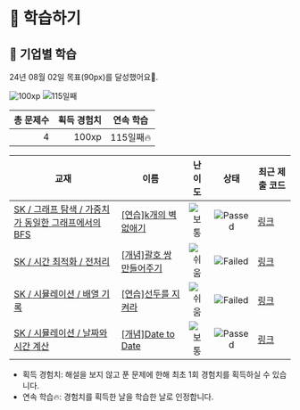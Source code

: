 # 📖 학습하기

## 🚀 기업별 학습
24년 08월 02일 목표(90px)를 달성했어요🥳.

![100xp](https://img.shields.io/badge/EXP-100xp-%235cb85c.svg?for-the-badge)
![115일째](https://img.shields.io/badge/연속학습-115일째-%23E34F26.svg?for-the-badge)

|총 문제수|획득 경험치|연속 학습|
|---:|---:|---|
4|100xp|115일째🔥|

|교재|이름|난이도|상태|최근 제출 코드|
|---|---|:---:|:---:|---|
|[SK / 그래프 탐색 / 가중치가 동일한 그래프에서의 BFS](https://www.codetree.ai/missions?missionId=18)|[[연습]k개의 벽 없애기](https://www.codetree.ai/missions/18/problems/remove-k-walls)|![보통][medium]|![Passed][passed]|[링크](https://github.com/seong9180/codetree-TILs/blob/main/240802/k%EA%B0%9C%EC%9D%98%20%EB%B2%BD%20%EC%97%86%EC%95%A0%EA%B8%B0/remove-k-walls.java)|
|[SK / 시간 최적화 / 전처리](https://www.codetree.ai/missions?missionId=18)|[[개념]괄호 쌍 만들어주기](https://www.codetree.ai/missions/18/problems/pair-parentheses)|![쉬움][easy]|![Failed][failed]|[링크](https://github.com/seong9180/codetree-TILs/blob/main/240802/%EA%B4%84%ED%98%B8%20%EC%8C%8D%20%EB%A7%8C%EB%93%A4%EC%96%B4%EC%A3%BC%EA%B8%B0/pair-parentheses.java)|
|[SK / 시뮬레이션 / 배열 기록](https://www.codetree.ai/missions?missionId=18)|[[연습]선두를 지켜라](https://www.codetree.ai/missions/18/problems/keep-the-lead)|![쉬움][easy]|![Failed][failed]|[링크](https://github.com/seong9180/codetree-TILs/blob/main/240802/%EC%84%A0%EB%91%90%EB%A5%BC%20%EC%A7%80%EC%BC%9C%EB%9D%BC/keep-the-lead.java)|
|[SK / 시뮬레이션 / 날짜와 시간 계산](https://www.codetree.ai/missions?missionId=18)|[[개념]Date to Date](https://www.codetree.ai/missions/18/problems/date-to-date)|![보통][medium]|![Passed][passed]|[링크](https://github.com/seong9180/codetree-TILs/blob/main/240802/Date%20to%20Date/date-to-date.java)|


* 획득 경험치: 해설을 보지 않고 푼 문제에 한해 최초 1회 경험치를 획득하실 수 있습니다.
* 연속 학습🔥: 경험치를 획득한 날을 학습한 날로 인정합니다.










[b5]: https://img.shields.io/badge/Bronze_5-%235D3E31.svg
[b4]: https://img.shields.io/badge/Bronze_4-%235D3E31.svg
[b3]: https://img.shields.io/badge/Bronze_3-%235D3E31.svg
[b2]: https://img.shields.io/badge/Bronze_2-%235D3E31.svg
[b1]: https://img.shields.io/badge/Bronze_1-%235D3E31.svg
[s5]: https://img.shields.io/badge/Silver_5-%23394960.svg
[s4]: https://img.shields.io/badge/Silver_4-%23394960.svg
[s3]: https://img.shields.io/badge/Silver_3-%23394960.svg
[s2]: https://img.shields.io/badge/Silver_2-%23394960.svg
[s1]: https://img.shields.io/badge/Silver_1-%23394960.svg
[g5]: https://img.shields.io/badge/Gold_5-%23FFC433.svg
[g4]: https://img.shields.io/badge/Gold_4-%23FFC433.svg
[g3]: https://img.shields.io/badge/Gold_3-%23FFC433.svg
[g2]: https://img.shields.io/badge/Gold_2-%23FFC433.svg
[g1]: https://img.shields.io/badge/Gold_1-%23FFC433.svg
[p5]: https://img.shields.io/badge/Platinum_5-%2376DDD8.svg
[p4]: https://img.shields.io/badge/Platinum_4-%2376DDD8.svg
[p3]: https://img.shields.io/badge/Platinum_3-%2376DDD8.svg
[p2]: https://img.shields.io/badge/Platinum_2-%2376DDD8.svg
[p1]: https://img.shields.io/badge/Platinum_1-%2376DDD8.svg
[passed]: https://img.shields.io/badge/Passed-%23009D27.svg
[failed]: https://img.shields.io/badge/Failed-%23D24D57.svg
[easy]: https://img.shields.io/badge/쉬움-%235cb85c.svg?for-the-badge
[medium]: https://img.shields.io/badge/보통-%23FFC433.svg?for-the-badge
[hard]: https://img.shields.io/badge/어려움-%23D24D57.svg?for-the-badge